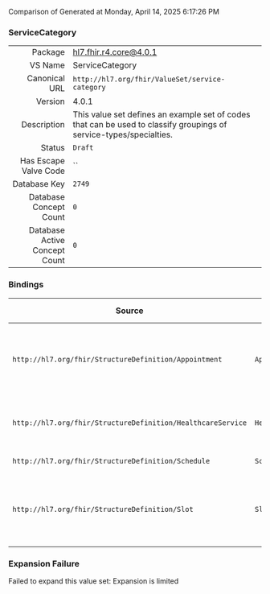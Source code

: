Comparison of 
Generated at Monday, April 14, 2025 6:17:26 PM

### ServiceCategory

|      |     |
| ---: | --- |
| Package | hl7.fhir.r4.core@4.0.1 |
| VS Name | ServiceCategory |
| Canonical URL | `http://hl7.org/fhir/ValueSet/service-category` |
| Version | 4.0.1 |
| Description | This value set defines an example set of codes that can be used to classify groupings of service-types/specialties. |
| Status | `Draft` |
| Has Escape Valve Code | `` |
| Database Key | `2749` |
| Database Concept Count | `0` |
| Database Active Concept Count | `0` |
### Bindings

| Source | Element | Binding | Strength | Element Short |
| ------ | ------- | ------- | -------- | ------------- |
| `http://hl7.org/fhir/StructureDefinition/Appointment` | `Appointment.serviceCategory` | `http://hl7.org/fhir/ValueSet/service-category` | `Example` | A broad categorization of the service that is to be performed during this appointment |
| `http://hl7.org/fhir/StructureDefinition/HealthcareService` | `HealthcareService.category` | `http://hl7.org/fhir/ValueSet/service-category` | `Example` | Broad category of service being performed or delivered |
| `http://hl7.org/fhir/StructureDefinition/Schedule` | `Schedule.serviceCategory` | `http://hl7.org/fhir/ValueSet/service-category` | `Example` | High-level category |
| `http://hl7.org/fhir/StructureDefinition/Slot` | `Slot.serviceCategory` | `http://hl7.org/fhir/ValueSet/service-category` | `Example` | A broad categorization of the service that is to be performed during this appointment |

### Expansion Failure

Failed to expand this value set: Expansion is limited
